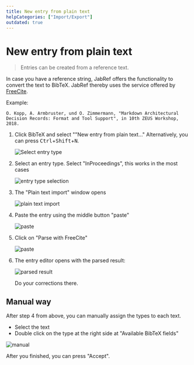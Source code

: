 ```yaml
---
title: New entry from plain text
helpCategories: ["Import/Export"]
outdated: true
---
```


# New entry from plain text

> Entries can be created from a reference text.

In case you have a reference string, JabRef offers the functionality to convert the text to BibTeX.
JabRef thereby uses the service offered by [FreeCite](http://freecite.library.brown.edu/).

Example:

    O. Kopp, A. Armbruster, und O. Zimmermann, "Markdown Architectural Decision Records: Format and Tool Support", in 10th ZEUS Workshop, 2018.

1. Click BibTeX and select ""New entry from plain text..." Alternatively, you can press <kbd>Ctrl</kbd>+<kbd>Shift</kbd>+<kbd>N</kbd>.

    ![Select entry type](new-entry-from-plain-text/step1.png)

2. Select an entry type.
   Select "InProceedings", this works in the most cases

    ![entry type selection](new-entry-from-plain-text/step2.png)

3. The "Plain text import" window opens

    ![plain text import](new-entry-from-plain-text/step3.png)

4. Paste the entry using the middle button "paste"

    ![paste](new-entry-from-plain-text/step4.png)

5. Click on "Parse with FreeCite"

    ![paste](new-entry-from-plain-text/step5.png)

6. The entry editor opens with the parsed result:

    ![parsed result](new-entry-from-plain-text/step6.png)

    Do your corrections there.

## Manual way

After step 4 from above, you can manually assign the types to each text.

- Select the text
- Double click on the type at the right side at "Available BibTeX fields"

![manual](new-entry-from-plain-text/manual.png)

After you finished, you can press "Accept".
